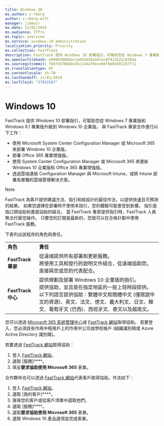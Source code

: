 ```yaml
---
title: Windows 10
ms.author: v-rberg
author: v-rberg-msft
manager: jimmuir
ms.date: 11/02/2019
ms.audience: ITPro
ms.topic: overview
ms.service: windows-10-administration
localization_priority: Priority
ms.collection: FastTrack
description: FastTrack 提供 Windows 10 部署指引，可幫助您從 Windows 7 專業版和 Windows 8.1 專業版升級到 Windows 10 企業版。
ms.openlocfilehash: e9999306b8ac1a6916562eb7ac0f422622c834da
ms.sourcegitcommit: f8d7e570b60a55c244af0eceb6fbb0e591257f11
ms.translationtype: HT
ms.contentlocale: zh-TW
ms.lasthandoff: 11/01/2019
ms.locfileid: "37921567"
---
```

# <a name="windows-10"></a>Windows 10

FastTrack 提供 Windows 10 部署指引，可幫助您從 Windows 7 專業版和 Windows 8.1 專業版升級到 Windows 10 企業版。 與 FastTrack 專家合作進行以下工作：

- 使用 Microsoft System Center Configuration Manager 或 Microsoft 365 來部署 Windows 10 企業版。
- 部署 Office 365 專業增強版。 
- 使用 System Center Configuration Manager 或 Microsoft 365 來更新 Windows 10 企業版和 Office 365 專業增強版。
- 透過雲端連結 Configuration Manager 與 Microsoft Intune，或將 Intune 部署為單獨的雲端管理解決方案。
  
> [!NOTE]
> FastTrack 為客戶提供建議方法、指引和經設計的最佳作法，以提供快速且可預測的結果。 如果您選擇在部署時不使用本指引，您的體驗可能會受到影響。 指引是指口頭協助和書面協助的組合。 當 FastTrack 專家提供指引時，FastTrack 人員無法代替您操作。 只要您的訂閱是最新的，您就可以在合格計劃中使用 FastTrack 服務。  
    
下表列出該程序的角色與責任。

|||
|:-----|:-----|
|**角色** <br/> |**責任** <br/> |
|**FastTrack 專家** <br/> |從遠端提供所有部署和更新服務。  <br/> 將使用工具和發行的說明文件組合，從遠端協助您。 <br/> 直接與您或您的代表配合。|
|**FastTrack 中心**  <br/> |提供規劃及部署 Windows 10 企業版的指引。   <br/> 提供協助，並且是在指定地區的一般上班時段提供。 <br/> 以下列語言提供協助：繁體中文和簡體中文 (僅限說中文的資源)、英文、法文、德文、義大利文、日文、韓文、葡萄牙文 (巴西)、西班牙文、泰文以及越南文。|
 
您可以透過 [Microsoft 365 系統管理中心](https://go.microsoft.com/fwlink/?linkid=2032704)或 [FastTrack 網站](https://go.microsoft.com/fwlink/?linkid=780698)取得協助。 若要登入，您必須具有作用中租用戶上的作用中公司或學校帳戶 (組織識別碼或 Azure Active Directory 識別碼)。 

若要透過 [FastTrack 網站](https://go.microsoft.com/fwlink/?linkid=780698)取得協助： 
1.  登入 [FastTrack 網站](https://go.microsoft.com/fwlink/?linkid=780698)。 
2.  選取 [服務]****。
3.  填妥**要求協助使用 Microsoft 365** 表單。
  
合作夥伴也可以透過 [FastTrack 網站](https://go.microsoft.com/fwlink/?linkid=780698)代表客戶取得協助。作法如下：
1.  登入 [FastTrack 網站](https://go.microsoft.com/fwlink/?linkid=780698)。 
2.  選取 [我的客戶]****。
3.  搜尋您的客戶或從客戶清單中選取他們。
4.  選取 [服務]****。
5.  選取**要求協助使用 Microsoft 365** 表單。
6.  選取 Windows 10 產品選項並完成表單。
 